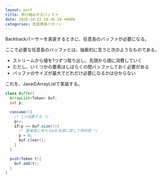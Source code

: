 ```yaml
---
layout: post
title: 伸び縮みするバッファ
date: 2020-10-22 20:36:29 +0900
categories: 言語実装パターン
---
```

Backtrackパーサーを実装するときに、任意長のバッファが必要になる。

ここで必要な任意長のバッファとは、抽象的に言うと次のようなものである。

- ストリームから値を1つずつ取り出し、先頭から順に消費していく
- ただし、いくつかの要素はしばらくの間バッファしておく必要がある
- バッファのサイズが最大でどれだけ必要になるかは分からない

これを、JavaのArrayListで実装する。

```java
class Buffer{
  ArrayList<Token> buf;
  int p;

  consume(){
    /* 1つ消費する */
    p++;
    if(p == buf.size()){
      /* 最後尾に来たらpを先頭に戻して再利用 */
      p = 0;
      buf.clear();
    }
  }

  push(Token t){
    buf.add(t);
  }
}
```
